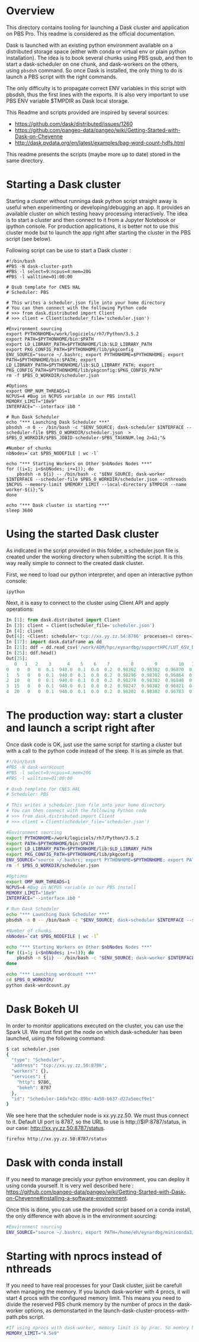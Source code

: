 # Overview

This directory contains tooling for launching a Dask cluster and application on PBS Pro. This readme is considered as
the official documentation.

Dask is launched with an existing python environment available on a distributed storage space (either with conda or
virtual env or plain python installation). The idea is to book several chunks using PBS qsub, and then to start a
dask-scheduler on one chunk, and dask-workers on the others, using `pbsdsh` command. So once Dask is installed,
the only thing to do is launch a PBS script with the right commands.

The only difficulty is to propagate correct ENV variables in this script with pbsdsh, thus the first lines with the
exports. It is also very important to use PBS ENV variable $TMPDIR as Dask local storage.

This Readme and scripts provided are inspired by several sources:
* https://github.com/dask/distributed/issues/1260
* https://github.com/pangeo-data/pangeo/wiki/Getting-Started-with-Dask-on-Cheyenne
* http://dask.pydata.org/en/latest/examples/bag-word-count-hdfs.html

This readme presents the scripts (maybe more up to date) stored in the same directory.

# Starting a Dask cluster

Starting a cluster without runninga dask python script straight away is useful when experimenting or developing/debugging an app. It provides an available cluster on which testing heavy processing interactively. The idea is to start a cluster and then connect to it from a Jupyter Notebook or ipython console. For production applications, it is better not to use this cluster mode but to launch the app right after starting the cluster in the PBS script (see below).

Following script can be use to start a Dask cluster :
```shell
#!/bin/bash
#PBS -N dask-cluster-path
#PBS -l select=9:ncpus=4:mem=20G
#PBS -l walltime=01:00:00

# Qsub template for CNES HAL
# Scheduler: PBS

# This writes a scheduler.json file into your home directory
# You can then connect with the following Python code
# >>> from dask.distributed import Client
# >>> client = Client(scheduler_file='scheduler.json')

#Environment sourcing
export PYTHONHOME=/work/logiciels/rh7/Python/3.5.2
export PATH=$PYTHONHOME/bin:$PATH
export LD_LIBRARY_PATH=$PYTHONHOME/lib:$LD_LIBRARY_PATH
export PKG_CONFIG_PATH=$PYTHONHOME/lib/pkgconfig
ENV_SOURCE="source ~/.bashrc; export PYTHONHOME=$PYTHONHOME; export PATH=$PYTHONHOME/bin:$PATH; export LD_LIBRARY_PATH=$PYTHONHOME/lib:$LD_LIBRARY_PATH; export PKG_CONFIG_PATH=$PYTHONHOME/lib/pkgconfig:$PKG_CONFIG_PATH"
rm -f $PBS_O_WORKDIR/scheduler.json

#Options
export OMP_NUM_THREADS=1
NCPUS=4 #Bug in NCPUS variable in our PBS install
MEMORY_LIMIT="18e9"
INTERFACE="--interface ib0 "

# Run Dask Scheduler
echo "*** Launching Dask Scheduler ***"
pbsdsh -n 0 -- /bin/bash -c "$ENV_SOURCE; dask-scheduler $INTERFACE --scheduler-file $PBS_O_WORKDIR/scheduler.json  > $PBS_O_WORKDIR/$PBS_JOBID-scheduler-$PBS_TASKNUM.log 2>&1;"&

#Number of chunks
nbNodes=`cat $PBS_NODEFILE | wc -l`

echo "*** Starting Workers on Other $nbNodes Nodes ***"
for ((i=1; i<$nbNodes; i+=1)); do
    pbsdsh -n ${i} -- /bin/bash -c "$ENV_SOURCE; dask-worker $INTERFACE --scheduler-file $PBS_O_WORKDIR/scheduler.json --nthreads $NCPUS --memory-limit $MEMORY_LIMIT --local-directory $TMPDIR --name worker-${i};"&
done

echo "*** Dask cluster is starting ***"
sleep 3600
```

# Using the started Dask cluster 
As indicated in the script provided in this folder, a scheduler.json file is created under the working directory when submitting the script. It is this way really simple to connect to the created dask cluster.

First, we need to load our python interpreter, and open an interactive python console:
````
ipython
````
Next, it is easy to connect to the cluster using Client API and apply operations:
```python
In [1]: from dask.distributed import Client
In [3]: client = Client(scheduler_file='scheduler.json')
In [4]: client
Out[4]: <Client: scheduler='tcp://xx.yy.zz.54:8786' processes=8 cores=32>
In [17]: import dask.dataframe as dd
In [21]: ddf = dd.read_csv('/work/ADM/hpc/eynardbg/supportHPC/LUT_6SV_DESERT_SENTINEL2BMSIB_B12.txt', delim_whitespace=True, header=None)
In [25]: ddf.head()
Out[25]:
   0   1   2    3      4    5    6    7        8        9        10   11  \
0   0   0   0  0.1  940.0  0.1  0.0  0.2  0.98302  0.98302  0.96870  0.0
1   5   0   0  0.1  940.0  0.1  0.0  0.2  0.98296  0.98302  0.96864  0.0
2  10   0   0  0.1  940.0  0.1  0.0  0.2  0.98278  0.98302  0.96848  0.0
3  15   0   0  0.1  940.0  0.1  0.0  0.2  0.98247  0.98302  0.96821  0.0
4  20   0   0  0.1  940.0  0.1  0.0  0.2  0.98202  0.98302  0.96783  0.0

```

# The production way: start a cluster and launch a script right after
Once dask code is OK, just use the same script for starting a cluster but with a call to the python code instead of the sleep. It is as simple as that.
````bash
#!/bin/bash
#PBS -N dask-wordcount
#PBS -l select=9:ncpus=4:mem=20G
#PBS -l walltime=01:00:00

# Qsub template for CNES HAL
# Scheduler: PBS

# This writes a scheduler.json file into your home directory
# You can then connect with the following Python code
# >>> from dask.distributed import Client
# >>> client = Client(scheduler_file='scheduler.json')

#Environment sourcing
export PYTHONHOME=/work/logiciels/rh7/Python/3.5.2
export PATH=$PYTHONHOME/bin:$PATH
export LD_LIBRARY_PATH=$PYTHONHOME/lib:$LD_LIBRARY_PATH
export PKG_CONFIG_PATH=$PYTHONHOME/lib/pkgconfig
ENV_SOURCE="source ~/.bashrc; export PYTHONHOME=$PYTHONHOME; export PATH=$PYTHONHOME/bin:$PATH; export LD_LIBRARY_PATH=$PYTHONHOME/lib:$LD_LIBRARY_PATH; export PKG_CONFIG_PATH=$PYTHONHOME/lib/pkgconfig:$PKG_CONFIG_PATH"
rm -f $PBS_O_WORKDIR/scheduler.json

#Options
export OMP_NUM_THREADS=1
NCPUS=4 #Bug in NCPUS variable in our PBS install
MEMORY_LIMIT="18e9"
INTERFACE="--interface ib0 "

# Run Dask Scheduler
echo "*** Launching Dask Scheduler ***"
pbsdsh -n 0 -- /bin/bash -c "$ENV_SOURCE; dask-scheduler $INTERFACE --scheduler-file $PBS_O_WORKDIR/scheduler.json  > $PBS_O_WORKDIR/$PBS_JOBID-scheduler-$PBS_TASKNUM.log 2>&1;"&

#Number of chunks
nbNodes=`cat $PBS_NODEFILE | wc -l`

echo "*** Starting Workers on Other $nbNodes Nodes ***"
for ((i=1; i<$nbNodes; i+=1)); do
    pbsdsh -n ${i} -- /bin/bash -c "$ENV_SOURCE; dask-worker $INTERFACE --scheduler-file $PBS_O_WORKDIR/scheduler.json --nthreads $NCPUS --memory-limit $MEMORY_LIMIT --local-directory $TMPDIR --name worker-${i};"&
done

echo "*** Launching wordcount ***"
cd $PBS_O_WORKDIR/
python dask-wordcount.py
````

# Dask Bokeh UI

In order to monitor applications executed on the cluster, you can use the Spark UI. We must first get the node on which dask-scheduler has been launched, using the following command:
````bash
$ cat scheduler.json
{
  "type": "Scheduler",
  "address": "tcp://xx.yy.zz.50:8786",
  "workers": {},
  "services": {
    "http": 9786,
    "bokeh": 8787
  },
  "id": "Scheduler-14dafe2c-89bc-4a58-b637-d27a5eecf9e1"
}
````

We see here that the scheduler node is xx.yy.zz.50. We must thus connect to it.
Default UI port is 8787, so the URL to use is  http://$IP:8787/status, in our case: http://xx.yy.zz.50:8787/status.
````bash
firefox http://xx.yy.zz.50:8787/status
````

# Dask with conda install
If you need to manage precisly your python environment, you can deploy it using conda yourself. It is very well described here : https://github.com/pangeo-data/pangeo/wiki/Getting-Started-with-Dask-on-Cheyenne#installing-a-software-environment.

Once this is done, you can use the provided script based on a conda install, the only difference with above is in the environment sourcing:
````bash
#Environment sourcing
ENV_SOURCE="source ~/.bashrc; export PATH=/home/eh/eynardbg/miniconda3/bin:$PATH; source activate pangeo"
````

# Starting with nprocs instead of nthreads
If you need to have real processes for your Dask cluster, just be carefull when managing the memory. If you launch dask-worker with 4 procs, it will start 4 procs with the configured memory limit. This means you need to divide the reserved PBS chunk memory by the number of procs in the dask-worker options, as demonstarted in the launch-dask-cluster-process-with-path.pbs script.
````bash
#If using nprocs with dask-worker, memory limit is by proc. So memory by PBS chunk divided by nprocs
MEMORY_LIMIT="4.5e9"
````
